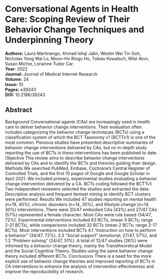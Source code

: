 # Conversational Agents in Health Care: Scoping Review of Their Behavior Change Techniques and Underpinning Theory

**Authors:** Laura Martinengo, Ahmad Ishqi Jabir, Westin Wei Tin Goh, Nicholas Yong Wai Lo, Moon-Ho Ringo Ho, Tobias Kowatsch, Rifat Atun, Susan Michie, Lorainne Tudor Car  
**Year:** 2022  
**Journal:** Journal of Medical Internet Research  
**Volume:** 24  
**Issue:** 10  
**Pages:** e39243  
**DOI:** 10.2196/39243  

## Abstract
Background            Conversational agents (CAs) are increasingly used in health care to deliver behavior change interventions. Their evaluation often includes categorizing the behavior change techniques (BCTs) using a classification system of which the BCT Taxonomy v1 (BCTTv1) is one of the most common. Previous studies have presented descriptive summaries of behavior change interventions delivered by CAs, but no in-depth study reporting the use of BCTs in these interventions has been published to date.                                Objective            This review aims to describe behavior change interventions delivered by CAs and to identify the BCTs and theories guiding their design.                                Methods            We searched PubMed, Embase, Cochrane’s Central Register of Controlled Trials, and the first 10 pages of Google and Google Scholar in April 2021. We included primary, experimental studies evaluating a behavior change intervention delivered by a CA. BCTs coding followed the BCTTv1. Two independent reviewers selected the studies and extracted the data. Descriptive analysis and frequent itemset mining to identify BCT clusters were performed.                                Results            We included 47 studies reporting on mental health (n=19, 40%), chronic disorders (n=14, 30%), and lifestyle change (n=14, 30%) interventions. There were 20/47 embodied CAs (43%) and 27/47 CAs (57%) represented a female character. Most CAs were rule based (34/47, 72%). Experimental interventions included 63 BCTs, (mean 9 BCTs; range 2-21 BCTs), while comparisons included 32 BCTs (mean 2 BCTs; range 2-17 BCTs). Most interventions included BCTs 4.1 “Instruction on how to perform a behavior” (34/47, 72%), 3.3 “Social support” (emotional; 27/47, 57%), and 1.2 “Problem solving” (24/47, 51%). A total of 12/47 studies (26%) were informed by a behavior change theory, mainly the Transtheoretical Model and the Social Cognitive Theory. Studies using the same behavior change theory included different BCTs.                                Conclusions            There is a need for the more explicit use of behavior change theories and improved reporting of BCTs in CA interventions to enhance the analysis of intervention effectiveness and improve the reproducibility of research.

